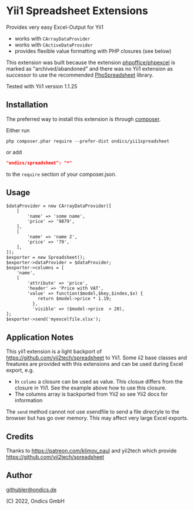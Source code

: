 Yii1 Spreadsheet Extensions
===========================

Provides very easy Excel-Output for Yii1

* works with `CArrayDataProvider`
* works with `CActiveDataProvider`
* provides flexible value formatting with PHP closures (see below)

This extension was built because the extension [phpoffice/phpexcel](https://packagist.org/packages/phpoffice/phpexcel) is marked as "archived/abandoned" and there was no Yii1 extension as successor to use the recommended [PhpSpreadsheet](https://github.com/PHPOffice/PhpSpreadsheet) library.

Tested with Yii1 version 1.1.25

## Installation

The preferred way to install this extension is through [composer](http://getcomposer.org/download/).

Either run

```
php composer.phar require --prefer-dist ondics/yii1spreadsheet
```

or add

```json
"ondics/spreadsheet": "*"
```

to the `require` section of your composer.json.

## Usage

    $dataProvider = new CArrayDataProvider([
        [
            'name' => 'some name',
            'price' => '9879',
        ],
        [
            'name' => 'name 2',
            'price' => '79',
        ],
    ]);
    $exporter = new Spreadsheet();
    $exporter->dataProvider = $dataProvider;
    $exporter->columns = [
        'name',
        [
            'attribute' => 'price',
            'header' => 'Price with VAT',
            'value' => function($model,$key,$index,$x) {
                return $model->price * 1.19;
              },
              'visible' => ($model->price  > 20),
    ];
    $exporter->send('myexcelfile.xlsx');

## Application Notes

This yii1 extension is a light backport of https://github.com/yii2tech/spreadsheet to Yii1. Some ii2 base classes and freatures are provided
with this extensions and can be used during Excel export, e.g.

* In `colums` a closure can be used as value. This closue differs from the closure in Yii1. See the example above how to use this closure.
* The columns array is backported from Yii2 so see Yii2 docs for information

The `send` method cannot not use xsendfile to send a file directyle to the browser but has go over memory. This may affect very large Excel exports.

## Credits

Thanks to https://patreon.com/klimov_paul and yii2tech which provide https://github.com/yii2tech/spreadsheet

## Author

githubler@ondics.de

(C) 2022, Ondics GmbH

